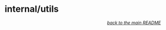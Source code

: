 # internal/utils

<p align="right"><em><a href="#edgio-organizations-api">back to the main README</a></em></p>
